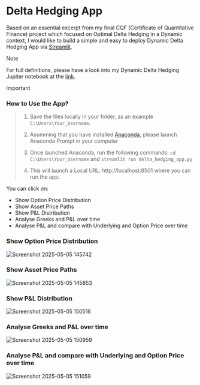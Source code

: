 # Delta Hedging App

Based on an essential excerpt from my final CQF (Certificate of Quantitative Finance) project which focused on Optimal Delta Hedging in a Dynamic context, I would like to build a simple and easy to deploy Dynamic Delta Hedging App via [Streamlit](https://streamlit.io/).

> [!NOTE]
For full definitions, please have a look into my Dynamic Delta Hedging Jupiter notebook at the [link](https://github.com/dom00mi/Option-Pricing/blob/main/Delta%20Hedging/Dynamic%20Delta%20Hedging.ipynb). 

> [!IMPORTANT]
> ### How to Use the App?



> 1. Save the files locally in your folder, as an example `C:\Users\Your_Username`.
>
> 2. Asumming that you have installed  [Anaconda](https://www.anaconda.com/), please launch Anaconda Prompt in your computer
> 
> 3. Once launched Anaconda, run the following commands: `cd C:\Users\Your_Username` and `streamlit run delta_hedging_app.py`
>
> 4. This will launch a Local URL: http://localhost:8501 where you can run the app.

You can click on:

- Show Option Price Distribution
- Show Asset Price Paths
- Show P&L Distribution
- Analyse Greeks and P&L over time
- Analyse P&L and compare with Underlying and Option Price over time


### Show Option Price Distribution
![Screenshot 2025-05-05 145742](https://github.com/user-attachments/assets/4559edd0-a8fb-4c6e-9f66-5bb8bcd734be)



### Show Asset Price Paths
![Screenshot 2025-05-05 145853](https://github.com/user-attachments/assets/17b8f8cf-f6ad-4a3c-9987-03bbccc1ff11)

### Show P&L Distribution
![Screenshot 2025-05-05 150516](https://github.com/user-attachments/assets/ad8c8f9a-b3e8-49d1-a712-d53992dd79c8)

### Analyse Greeks and P&L over time
![Screenshot 2025-05-05 150959](https://github.com/user-attachments/assets/4cb5a7fa-9d74-40f5-b8a6-22b4590e6996)

### Analyse P&L and compare with Underlying and Option Price over time
![Screenshot 2025-05-05 151059](https://github.com/user-attachments/assets/d1e84b0a-f657-4ba3-8569-05a94c37f496)

